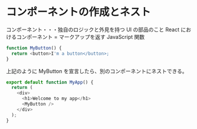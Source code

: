 # コンポーネントの作成とネスト

コンポーネント・・・独自のロジックと外見を持つ UI の部品のこと
React におけるコンポーネント = マークアップを返す JavaScript 関数

```javascript
function MyButton() {
  return <button>I'm a button</button>;
}
```

上記のように MyButton を宣言したら、別のコンポーネントにネストできる。

```javascript
export default function MyApp() {
  return (
    <div>
      <h1>Welcome to my app</h1>
      <MyButton />
    </div>
  );
}
```
